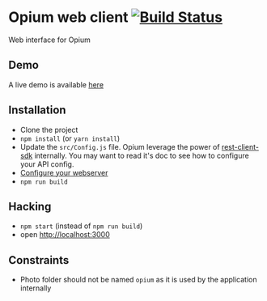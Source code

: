 Opium web client [![Build Status](https://travis-ci.org/opium/opium-web.svg?branch=react)](https://travis-ci.org/opium/opium-web)
===========

Web interface for Opium

## Demo
A live demo is available [here](https://opium.github.io)

## Installation
  * Clone the project
  * `npm install`  (or `yarn install`)
  * Update the `src/Config.js` file. Opium leverage the power of [rest-client-sdk](https://github.com/mapado/rest-client-js-sdk) internally. You may want to read it's doc to see how to configure your API config.
  * [Configure your webserver](https://github.com/opium/opium-server)
  * `npm run build`
  
## Hacking
  * `npm start` (instead of `npm run build`)
  * open [http://localhost:3000](http://localhost:3000)

## Constraints
  * Photo folder should not be named `opium` as it is used by the application internally
